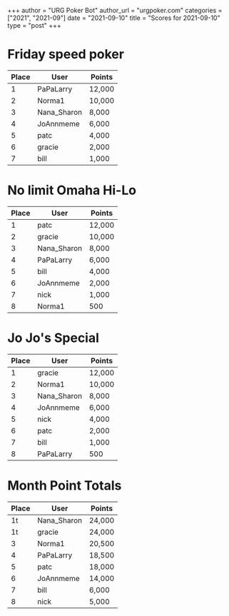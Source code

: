 +++
author = "URG Poker Bot"
author_url = "urgpoker.com"
categories = ["2021", "2021-09"]
date = "2021-09-10"
title = "Scores for 2021-09-10"
type = "post"
+++
# Friday speed poker

| Place | User | Points |
|-------|------|--------|
| 1 | PaPaLarry | 12,000 |
| 2 | Norma1 | 10,000 |
| 3 | Nana_Sharon | 8,000 |
| 4 | JoAnnmeme | 6,000 |
| 5 | patc | 4,000 |
| 6 | gracie | 2,000 |
| 7 | bill | 1,000 |

# No limit Omaha Hi-Lo

| Place | User | Points |
|-------|------|--------|
| 1 | patc | 12,000 |
| 2 | gracie | 10,000 |
| 3 | Nana_Sharon | 8,000 |
| 4 | PaPaLarry | 6,000 |
| 5 | bill | 4,000 |
| 6 | JoAnnmeme | 2,000 |
| 7 | nick | 1,000 |
| 8 | Norma1 | 500 |

# Jo Jo's Special

| Place | User | Points |
|-------|------|--------|
| 1 | gracie | 12,000 |
| 2 | Norma1 | 10,000 |
| 3 | Nana_Sharon | 8,000 |
| 4 | JoAnnmeme | 6,000 |
| 5 | nick | 4,000 |
| 6 | patc | 2,000 |
| 7 | bill | 1,000 |
| 8 | PaPaLarry | 500 |

# Month Point Totals

| Place | User | Points |
|-------|------|--------|
| 1t | Nana_Sharon | 24,000 |
| 1t | gracie | 24,000 |
| 3 | Norma1 | 20,500 |
| 4 | PaPaLarry | 18,500 |
| 5 | patc | 18,000 |
| 6 | JoAnnmeme | 14,000 |
| 7 | bill | 6,000 |
| 8 | nick | 5,000 |
